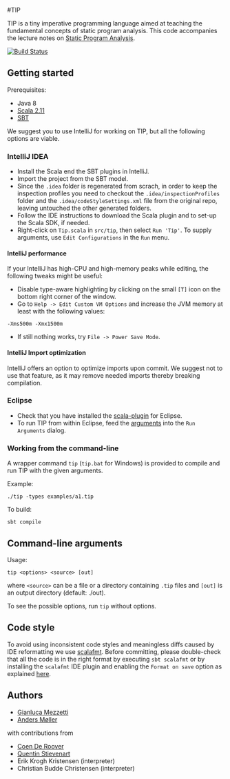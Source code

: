 #TIP

TIP is a tiny imperative programming language aimed at teaching the
fundamental concepts of static program analysis. This code accompanies the
lecture notes on [Static Program Analysis](http://cs.au.dk/~amoeller/spa/).

[![Build Status](https://travis-ci.org/cs-au-dk/TIP.svg)](https://travis-ci.org/cs-au-dk/TIP)

## Getting started

Prerequisites:
- Java 8
- [Scala 2.11](http://www.scala-lang.org/download/)
- [SBT](http://www.scala-sbt.org/)

We suggest you to use IntelliJ for working on TIP, but all the following
options are viable.

### IntelliJ IDEA

- Install the Scala end the SBT plugins in IntelliJ.
- Import the project from the SBT model.
- Since the `.idea` folder is regenerated from scrach, in order to keep the
  inspection profiles you need to checkout the `.idea/inspectionProfiles`
  folder and the `.idea/codeStyleSettings.xml` file from the original repo,
  leaving untouched the other generated folders.
- Follow the IDE instructions to download the Scala plugin and to set-up the
  Scala SDK, if needed.
- Right-click on `Tip.scala` in `src/tip`, then select `Run 'Tip'`. To supply
  arguments, use `Edit Configurations` in the `Run` menu.

#### IntelliJ performance

If your IntelliJ has high-CPU and high-memory peaks while editing, the
following tweaks might be useful:

- Disable type-aware highlighting by clicking on the small `[T]` icon on the
  bottom right corner of the window.
- Go to `Help -> Edit Custom VM Options` and increase the JVM memory at least
  with the following values:
```
-Xms500m -Xmx1500m
```
- If still nothing works, try `File -> Power Save Mode`.

#### IntelliJ Import optimization

IntelliJ offers an option to optimize imports upon commit. We suggest not to
use that feature, as it may remove needed imports thereby breaking
compilation.

### Eclipse

- Check that you have installed the [scala-plugin](http://scala-ide.org/) for
  Eclipse.
- To run TIP from within Eclipse, feed the [arguments](#tipcmd) into the `Run
  Arguments` dialog.

### Working from the command-line

A wrapper command `tip` (`tip.bat` for Windows) is provided to compile and run
TIP with the given arguments.

Example:
```
./tip -types examples/a1.tip
```

To build:
```
sbt compile
```

## Command-line arguments <a name="tipcmd"></a>

Usage:
```
tip <options> <source> [out]
```
where `<source>` can be a file or a directory containing `.tip` files and
`[out]` is an output directory (default: ./out).

To see the possible options, run `tip` without options.

## Code style

To avoid using inconsistent code styles and meaningless diffs caused
by IDE reformatting we use [scalafmt](https://olafurpg.github.io/scalafmt/).
Before committing, please double-check that all the code is in the right
format by executing `sbt scalafmt` or by installing the `scalafmt` IDE plugin
and enabling the `Format on save` option as explained
[here](https://olafurpg.github.io/scalafmt/#IntelliJ).

## Authors

- [Gianluca Mezzetti](http://gmezzetti.name/)
- [Anders M&oslash;ller](http://cs.au.dk/~amoeller/)

with contributions from

- [Coen De Roover](http://soft.vub.ac.be/~cderoove/)
- [Quentin Stievenart](http://awesom.eu/~acieroid/)
- Erik Krogh Kristensen (interpreter)
- Christian Budde Christensen (interpreter)
